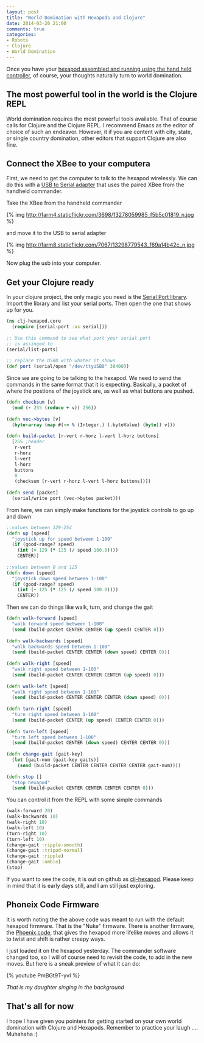 ```yaml
---
layout: post
title: "World Domination with Hexapods and Clojure"
date: 2014-03-20 21:00
comments: true
categories:
- Robots
- Clojure
- World Domination
---
```


Once you have your [hexapod assembled and running using the hand held
controller](http://gigasquidsoftware.com/blog/2014/03/19/walking-with-hexapods/),
of course, your thoughts naturally turn to world domination.

## The most powerful tool in the world is the Clojure REPL

World domination requires the most powerful tools available.  That of
course calls for Clojure and the Clojure REPL.  I recommend Emacs
as the editor of choice of such an endeavor.  However, it if you are
content with city, state, or single country domination, other editors
that support Clojure are also fine.


## Connect the XBee to your computera

First, we need to get the computer to talk to the hexapod wirelessly.
We can do this with a [USB to Serial adapter](http://www.trossenrobotics.com/uartsbee)
that uses the paired XBee from the handheld commander.


Take the XBee from the handheld commander

{% img http://farm4.staticflickr.com/3698/13278059985_f5b5c01819_n.jpg %}

and move it to the USB to serial adapter

{% img http://farm8.staticflickr.com/7067/13298779543_f69a14b42c_n.jpg %}

Now plug the usb into your computer.


## Get your Clojure ready

In your clojure project, the only magic you need is the [Serial Port library](https://github.com/samaaron/serial-port). Import the library and list your serial ports.  Then open the one that shows up for you.


```clojure
(ns clj-hexapod.core
  (require [serial-port :as serial]))
 
;; Use this command to see what port your serial port
;; is assinged to
(serial/list-ports)
 
;; replace the USB0 with whater it shows
(def port (serial/open "/dev/ttyUSB0" 38400))
```

Since we are going to be talking to the hexapod.  We need to send the commands in the same format that it is expecting. Basically, a packet of where the postions of the joystick are, as well as what buttons are pushed.


```clojure
(defn checksum [v]
  (mod (- 255 (reduce + v)) 256))
 
(defn vec->bytes [v]
  (byte-array (map #(-> % (Integer.) (.byteValue) (byte)) v)))
 
(defn build-packet [r-vert r-horz l-vert l-horz buttons]
  [255 ;header
   r-vert
   r-horz
   l-vert
   l-horz
   buttons
   0
   (checksum [r-vert r-horz l-vert l-horz buttons])])
 
(defn send [packet]
  (serial/write port (vec->bytes packet)))
```

From here, we can simply make functions for the joystick controls to go up and down

```clojure
;;values between 129-254
(defn up [speed]
  "joystick up for speed between 1-100"
  (if (good-range? speed)
    (int (+ 129 (* 125 (/ speed 100.0))))
    CENTER))
 
;;values between 0 and 125
(defn down [speed]
  "joystick down speed between 1-100"
  (if (good-range? speed)
    (int (- 125 (* 125 (/ speed 100.0))))
    CENTER))
```

Then we can do things like walk, turn, and change the gait

```clojure
(defn walk-forward [speed]
  "walk forward speed between 1-100"
  (send (build-packet CENTER CENTER (up speed) CENTER 0)))
 
(defn walk-backwards [speed]
  "walk backwards speed between 1-100"
  (send (build-packet CENTER CENTER (down speed) CENTER 0)))
 
(defn walk-right [speed]
  "walk right speed between 1-100"
  (send (build-packet CENTER CENTER CENTER (up speed) 0)))
 
(defn walk-left [speed]
  "walk right speed between 1-100"
  (send (build-packet CENTER CENTER CENTER (down speed) 0)))
 
(defn turn-right [speed]
  "turn right speed between 1-100"
  (send (build-packet CENTER (up speed) CENTER CENTER 0)))
 
(defn turn-left [speed]
  "turn left speed between 1-100"
  (send (build-packet CENTER (down speed) CENTER CENTER 0)))
 
(defn change-gait [gait-key]
  (let [gait-num (gait-key gaits)]
    (send (build-packet CENTER CENTER CENTER CENTER gait-num))))
 
(defn stop []
  "stop hexapod"
  (send (build-packet CENTER CENTER CENTER CENTER 0)))
```

You can control it from the REPL with some simple commands

```clojure
(walk-forward 20)
(walk-backwards 10)
(walk-right 10)
(walk-left 10)
(turn-right 10)
(turn-left 10)
(change-gait :ripple-smooth)
(change-gait :tripod-normal)
(change-gait :ripple)
(change-gait :amble)
(stop)
```

If you want to see the code, it is out on github as [clj-hexapod](https://github.com/gigasquid/clj-hexapod).  Please keep in mind that it is early days still, and I am still just exploring.


## Phoneix Code Firmware

It is worth noting the the above code was meant to run with the default hexapod firmware.  That is the "Nuke" firmware.  There is another firmware, the [Phoenix code](https://github.com/KurtE/Arduino_Phoenix_Parts), that gives the hexapod more lifelike moves and allows it to twist and shift is rather creepy ways.

I just loaded it on the hexapod yesterday.  The commander software changed too, so I will of course need to revisit the code, to add in the new moves.  But here is a sneak preview of what it can do:

{% youtube PmBGt9T-yvI %}

*That is my daughter singing in the background*

## That's all for now

I hope I have given you pointers for getting started on your own world domination with Clojure and Hexapods. Remember to practice your laugh .... Muhahaha :)








